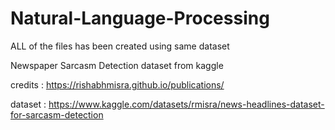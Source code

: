 # Natural-Language-Processing
ALL of the files has been created using same dataset 

Newspaper Sarcasm Detection dataset from kaggle

credits : 
https://rishabhmisra.github.io/publications/

dataset : 
https://www.kaggle.com/datasets/rmisra/news-headlines-dataset-for-sarcasm-detection
